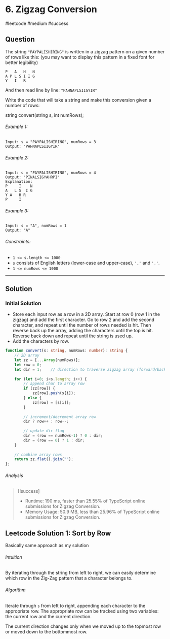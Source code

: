 # 6. Zigzag Conversion
#leetcode #medium #success

## Question
The string `"PAYPALISHIRING"` is written in a zigzag pattern on a given number of rows like this: (you may want to display this pattern in a fixed font for better legibility)
```
P   A   H   N
A P L S I I G
Y   I   R
```

And then read line by line: `"PAHNAPLSIIGYIR"`

Write the code that will take a string and make this conversion given a number of rows:

string convert(string s, int numRows);

###### Example 1:
```
Input: s = "PAYPALISHIRING", numRows = 3
Output: "PAHNAPLSIIGYIR"
```

###### Example 2:
```
Input: s = "PAYPALISHIRING", numRows = 4
Output: "PINALSIGYAHRPI"
Explanation:
P     I    N
A   L S  I G
Y A   H R
P     I
```

###### Example 3:
```
Input: s = "A", numRows = 1
Output: "A"
```

###### Constraints:
-   `1 <= s.length <= 1000`
-   `s` consists of English letters (lower-case and upper-case), `','` and `'.'`.
-   `1 <= numRows <= 1000`

---
## Solution
### Initial Solution
- Store each input row as a row in a 2D array. Start at row 0 (row 1 in the zigzag) and add the first character. Go to row 2 and add the second character, and repeat until the number of rows needed is hit. Then reverse back up the array, adding the characters until the top is hit. Reverse back down and repeat until the string is used up.
- Add the characters by row.
```typescript
function convert(s: string, numRows: number): string {
    // 2D array
    let zz = [...Array(numRows)];
    let row = 0;
    let dir = 1;    // direction to traverse zigzag array (forward/backward)
    
    for (let i=0; i<s.length; i++) {        
        // append char to array row
        if (zz[row]) {
            zz[row].push(s[i]);
        } else {
            zz[row] = [s[i]];
        }
        
        // increment/decrement array row
        dir ? row++ : row--;
        
        // update dir flag
        dir = (row == numRows-1) ? 0 : dir;
        dir = (row == 0) ? 1 : dir;
    }
    
    // combine array rows
    return zz.flat().join("");
};
```

###### Analysis
> [!success]
> - Runtime: 190 ms, faster than 25.55% of TypeScript online submissions for Zigzag Conversion.
> - Memory Usage: 50.9 MB, less than 25.96% of TypeScript online submissions for Zigzag Conversion.

## Leetcode Solution 1: Sort by Row
Basically same approach as my solution

###### Intuition
By iterating through the string from left to right, we can easily determine which row in the Zig-Zag pattern that a character belongs to.

###### Algorithm
Iterate through `s` from left to right, appending each character to the appropriate row. The appropriate row can be tracked using two variables: the current row and the current direction.

The current direction changes only when we moved up to the topmost row or moved down to the bottommost row.